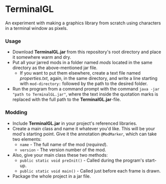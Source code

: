 # TerminalGL
An experiment with making a graphics library from scratch using characters in a terminal window as pixels.

### Usage
* Download **TerminalGL.jar** from this repository's root directory and place it somewhere warm and dry.
* Put all your jarred mods in a folder named *mods* located in the same directory as the above-mentioned jar file.
	* If you want to put them elsewhere, create a text file named *properties.txt*, again, in the same directory, and write a line starting with `mod-directory:` followed by the path to the desired folder.
* Run the program from a command prompt with the command `java -jar "path to TerminalGL.jar"`, where the text inside the quotation marks is replaced with the full path to the **TerminalGL.jar**-file.

### Modding
* Include **TerminalGL.jar** in your project's referenced libraries.
* Create a main class and name it whatever you'd like. This will be your mod's starting point. Give it the annotation `@ModMarker`, which can take two elements:
	* `name` - The full name of the mod (*required*).
	* `version` - The version number of the mod.
* Also, give your main class these two methods:
	* `public static void preInit()` - Called during the program's start-up.
	* `public static void main()` - Called just before each frame is drawn.
* Package the whole project in a jar file.
